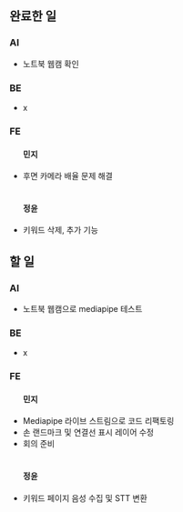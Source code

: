<h2>완료한 일</h2>
<h3>AI</h3>
<ul>
  <li>노트북 웹캠 확인</li>
</ul>

<h3>BE</h3>
<ul>
  <li>x</li>
</ul>

<h3>FE</h3>
<ul>
  <h4>민지</h4>
  <li>후면 카메라 배율 문제 해결</li>
  <br>
  <h4>정윤</h4>
  <li>키워드 삭제, 추가 기능</li>
</ul>

<h2>할 일</h2>
<h3>AI</h3>
<ul>
  <li>노트북 웹캠으로 mediapipe 테스트</li>
</ul>

<h3>BE</h3>
<ul>
  <li>x</li>
</ul>

<h3>FE</h3>
<ul>
  <h4>민지</h4>
  <li>Mediapipe 라이브 스트림으로 코드 리팩토링</li>
  <li>손 랜드마크 및 연결선 표시 레이어 수정</li>
  <li>회의 준비</li>
  <br>
  <h4>정윤</h4>
  <li>키워드 페이지 음성 수집 및 STT 변환</li>
</ul>
